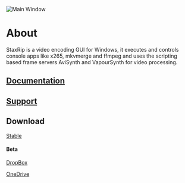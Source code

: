 ![Main Window](https://github.com/staxrip/staxrip/blob/master/docs/screenshots/_Main.png)

# About

StaxRip is a video encoding GUI for Windows, it executes and controls console apps like x265, mkvmerge and ffmpeg and uses the scripting based frame servers AviSynth and VapourSynth for video processing.

## [Documentation](https://github.com/staxrip/staxrip/wiki)

## [Support](https://github.com/staxrip/staxrip/wiki#support)

## Download

[Stable](https://github.com/staxrip/staxrip/releases)

#### Beta

[DropBox](https://www.dropbox.com/sh/4ctl2y928xkak4f/AAADEZj_hFpGQaNOdd3yqcAHa?dl=0)

[OneDrive](https://1drv.ms/u/s!ArwKS_ZUR01g0kH4d4eT_6a3GaKe?e=qbOfGS)
